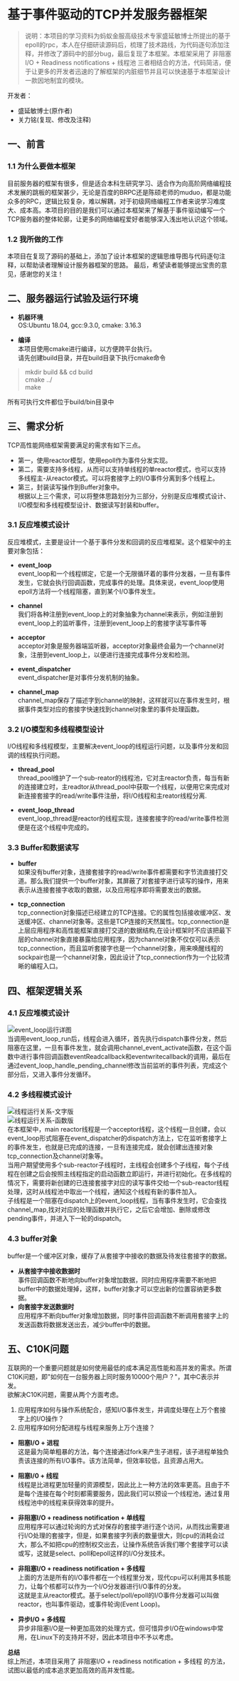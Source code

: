 # 基于事件驱动的TCP并发服务器框架

>说明：本项目的学习资料为蚂蚁金服高级技术专家盛延敏博士所提出的基于epoll的rpc，本人在仔细研读源码后，梳理了技术路线，为代码逐句添加注释，并修改了源码中的部分bug，最后复现了本框架。本框架采用了 非阻塞I/O + Readiness notifications + 线程池 三者相结合的方法，代码简洁，便于让更多的开发者迅速的了解框架的内脏细节并且可以快速基于本框架设计一款因地制宜的模块。

开发者：  
- 盛延敏博士(原作者)  
- 关力铭(复现、修改及注释)

## 一、前言
### 1.1 为什么要做本框架  
目前服务器的框架有很多，但是适合本科生研究学习、适合作为向高阶网络编程技术发展的跳板的框架甚少，无论是百度的BRPC还是陈硕老师的muduo，都是功能众多的RPC，逻辑比较复杂，难以解耦，对于初级网络编程工作者来说学习难度大、成本高。本项目的目的是我们可以通过本框架来了解基于事件驱动编写一个TCP服务器的整体轮廓，让更多的网络编程爱好者能够深入浅出地认识这个领域。  
### 1.2 我所做的工作  
本项目在复现了源码的基础上，添加了设计本框架的逻辑思维导图与代码逐句注释，以帮助读者理解设计服务器框架的思路。
最后，希望读者能够提出宝贵的意见，感谢您的关注！

## 二、服务器运行试验及运行环境
- **机器环境**  
OS:Ubuntu 18.04, gcc:9.3.0, cmake: 3.16.3  

- **编译**  
本项目使用cmake进行编译，以方便跨平台执行。  
请先创建build目录，并在build目录下执行cmake命令
>mkdir build && cd build  
>cmake ../  
>make  

所有可执行文件都位于build/bin目录中


## 三、需求分析
TCP高性能网络框架需要满足的需求有如下三点。  
- 第一，使用reactor模型，使用epoll作为事件分发实现。  
- 第二，需要支持多线程，从而可以支持单线程的单reactor模式，也可以支持多线程主-从reactor模式。可以将套接字上的I/O事件分离到多个线程上。  
- 第三，封装读写操作到Buffer对象中。  
根据以上三个需求，可以将整体思路划分为三部分，分别是反应堆模式设计、I/O模型和多线程模型设计、数据读写封装和buffer。

### 3.1 反应堆模式设计
反应堆模式，主要是设计一个基于事件分发和回调的反应堆框架。这个框架中的主要对象包括：
- **event_loop**  
event_loop和一个线程绑定，它是一个无限循环着的事件分发器，一旦有事件发生，它就会执行回调函数，完成事件的处理。具体来说，event_loop使用epoll方法将一个线程阻塞，直到某个I/O事件发生。

- **channel**  
我们将各种注册到event_loop上的对象抽象为channel来表示，例如注册到event_loop上的监听事件，注册到event_loop上的套接字读写事件等

- **acceptor**  
acceptor对象是服务器端监听器，acceptor对象最终会最为一个channel对象，注册到event_loop上，以便进行连接完成事件分发和检测。

- **event_dispatcher**  
event_dispatcher是对事件分发机制的抽象。

- **channel_map**  
channel_map保存了描述字到channel的映射，这样就可以在事件发生时，根据事件类型对应的套接字快速找到channel对象里的事件处理函数。

### 3.2 I/O模型和多线程模型设计
I/O线程和多线程模型，主要解决event_loop的线程运行问题，以及事件分发和回调的线程执行问题。

- **thread_pool**  
thread_pool维护了一个sub-reator的线程池，它对主reactor负责，每当有新的连接建立时，主readtor从thread_pool中获取一个线程，以便用它来完成对新连接套接字的read/write事件注册，将I/O线程和主reator线程分离.

- **event_loop_thread**  
event_loop_thread是reactor的线程实现，连接套接字的read/write事件检测便是在这个线程中完成的。

### 3.3 Buffer和数据读写
- **buffer**  
如果没有buffer对象，连接套接字的read/write事件都需要和字节流直接打交道。那么我们提供一个buffer对象，其屏蔽了对套接字进行读写的操作，用来表示从连接套接字收取的数据，以及应用程序即将需要发出的数据。

- **tcp_connection**  
tcp_connection对象描述已经建立的TCP连接。它的属性包括接收缓冲区、发送缓冲区、channel对象等。这些是TCP连接的天然属性。tcp_connection是上层应用程序和高性能框架直接打交道的数据结构,在设计框架时不应该把最下层的channel对象直接暴露给应用程序，因为channel对象不仅仅可以表示tcp_connection，而且监听套接字也是一个channel对象，用来唤醒线程的sockpair也是一个channel对象，因此设计了tcp_connection作为一个比较清晰的编程入口。

## 四、框架逻辑关系  
### 4.1 反应堆模式设计  
![event_loop运行详图](https://github.com/AlexanderGuan/HTTP/blob/main/%E5%8F%8D%E5%BA%94%E5%A0%86%E6%A8%A1%E5%BC%8F%E8%AE%BE%E8%AE%A1.JPG)  
当调用event_loop_run后，线程会进入循环，首先执行dispatch事件分发，然后阻塞在这里，一旦有事件发生，就会调用channel_event_activate函数，在这个函数中进行事件回调函数eventReadcallback和eventwritecallback的调用，最后在通过event_loop_handle_pending_channel修改当前监听的事件列表，完成这个部分后，又进入事件分发循环。  
### 4.2 多线程模式设计  
![线程运行关系-文字版](https://github.com/AlexanderGuan/HTTP/blob/main/%E7%BA%BF%E7%A8%8B%E8%BF%90%E8%A1%8C%E5%85%B3%E7%B3%BB-%E6%96%87%E5%AD%97%E7%89%88.JPG)  
![线程运行关系-函数版](https://github.com/AlexanderGuan/HTTP/blob/main/%E7%BA%BF%E7%A8%8B%E8%BF%90%E8%A1%8C%E5%85%B3%E7%B3%BB-%E5%87%BD%E6%95%B0%E7%89%88.JPG)  
在本框架中，main reactor线程是一个acceptor线程，这个线程一旦创建，会以event_loop形式阻塞在event_dispatcher的dispatch方法上，它在监听套接字上的事件发生，也就是已完成的连接，一旦有连接完成，就会创建出连接对象tcp_connection及channel对象等。  
当用户期望使用多个sub-reactor子线程时，主线程会创建多个子线程，每个子线程在创建之后会按照主线程指定的启动函数立即运行，并进行初始化。在多线程的情况下，需要将新创建的已连接套接字对应的读写事件交给一个sub-reactor线程处理，这时从线程池中取出一个线程，通知这个线程有新的事件加入。  
子线程是一个阻塞在dispatch上的event_loop线程，当有事件发生时，它会查找channel_map,找对对应的处理函数并执行它，之后它会增加、删除或修改pending事件，并进入下一轮的dispatch。  
### 4.3 buffer对象  
buffer是一个缓冲区对象，缓存了从套接字中接收的数据及待发往套接字的数据。  
- **从套接字中接收数据时**  
事件回调函数不断地向buffer对象增加数据，同时应用程序需要不断地把buffer中的数据处理掉，这样，buffer对象才可以空出新的位置容纳更多数据。  
- **向套接字发送数据时**  
应用程序不断向buffer对象增加数据，同时事件回调函数不断调用套接字上的发送函数将数据发送出去，减少buffer中的数据。  

## 五、C10K问题  
互联网的一个重要问题就是如何使用最低的成本满足高性能和高并发的需求。所谓C10K问题，即"如何在一台服务器上同时服务10000个用户？"，其中C表示并发。  
欲解决C10K问题，需要从两个方面考虑。  
1. 应用程序如何与操作系统配合，感知I/O事件发生，并调度处理在上万个套接字上的I/O操作？  
2. 应用程序如何分配进程与线程来服务上万个连接？  

- **阻塞I/O + 进程**  
这是最为简单粗暴的方法，每个连接通过fork来产生子进程，该子进程单独负责该连接的所有I/O事件。该方法简单，但效率较低，且资源占用大。  

- **阻塞I/0 + 线程**  
线程是比进程更加轻量的资源模型，因此比上一种方法的效率更高。且由于不是每个连接在每个时刻都需要服务，因此我们可以预设一个线程池，通过复用线程池中的线程来获得效率的提升。  
- **非阻塞I/O + readiness notification + 单线程**  
应用程序可以通过轮询的方式对保存的套接字进行逐个访问，从而找出需要进行I/O处理的套接字，但是，如果套接字列表的数量很大，则cpu的消耗会过大，那么不如把cpu的控制权交出去，让操作系统告诉我们哪个套接字可以读或写，这就是select、poll和epoll这样的I/O分发技术。  
- **非阻塞I/O + readiness notification + 多线程**  
上面的方法是所有的I/O事件都在一个线程里分发，现代cpu可以利用其多核能力，让每个核都可以作为一个I/O分发器进行I/O事件的分发。  
这就是主从reactor模式。基于select/poll/epoll的I/O事件分发器可以叫做reactor，也叫事件驱动，或事件轮询(Event Loop)。  
- **异步I/O + 多线程**  
异步非阻塞I/O是一种更加高效的处理方式，但可惜异步I/O在windows中常用，在Linux下的支持并不好，因此本项目中不予以考虑。  

**总结**  
综上所述，本项目采用了 非阻塞I/O + readiness notification + 多线程 的方法，试图以最低的成本追求更加高效的高并发性能。

